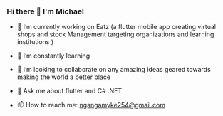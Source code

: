 ### Hi there 👋 I'm Michael







- 🔭 I’m currently working on Eatz (a flutter mobile app creating virtual shops and stock Management targeting organizations and learning institutions )
- 🌱 I’m constantly learning
- 👯 I’m looking to collaborate on any amazing ideas geared towards making the world a better place 

- 💬 Ask me about flutter and C# .NET
- 📫 How to reach me: ngangamyke254@gmail.com



